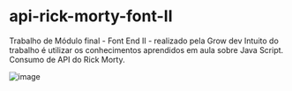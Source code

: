 # api-rick-morty-font-II

Trabalho de Módulo final - Font End II - realizado pela Grow dev
Intuito do trabalho é  utilizar os conhecimentos aprendidos em aula sobre Java Script.
Consumo de API do Rick Morty.

![image](https://github.com/VictorCostaj/api-rick-morty-font-II/assets/94811661/254683be-630e-4f3b-969c-74f985fda80d)
